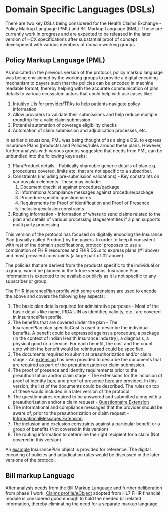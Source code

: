 # Domain Specific Languages (DSLs)

There are two key DSLs being considered for the Health Claims Exchange - Policy Markup Language (PML) and Bill Markup Language (BML). These are currently work in progress and are expected to be released in the later version of HCX specifications after substantial proof of concept development with various members of domain working groups.

## Policy Markup Language (PML)

As indicated in the previous version of the protocol, policy markup language was being envisioned by the working groups to provide a digital encoding mechanism to payers such that the policies can be encoded in machine readable format, thereby helping with the accurate communication of plan details to various ecosystem actors that could help with use cases like:

1. Intuitive UIs for provider/TPAs to help patients navigate policy information
2. Allow providers to validate their submissions and help reduce multiple roundtrip for a valid claim submission
3. Potential automation of coverage eligibility checks
4. Automation of claim submission and adjudication processes, etc.

In earlier discussions, PML was being thought of as a single DSL to express Insurance Plans (products) and Policies/rules around these plans. However, further analysis with various groups suggested that needs from PML can be unbundled into the following keys asks:

1. Plan/Product details - Publically shareable generic details of plan e.g. procedures covered, limits etc. that are not specific to a subscriber.
2. Constraints (including pre-submission validations) - Key constraints on various plan elements. These may include:
   1. Document checklist against procedure/package
   2. Informational/compliance messages against procedure/package
   3. Procedure specific questionnaires
   4. Requirements for Proof of identification and Proof of Presence
   5. Inclusion/exclusion constraints.
3. Routing information - Information of where to send claims related to the plan and details of various processing stages/entities if a plan supports multi party processing

This version of the protocol has focused on digitally encoding the Insurance Plan (usually called Product) by the payers. In order to keep it consistent with rest of the domain specifications, protocol proposes to use a combination of FHIR resources and FHIR DSLs to express plans (#1 above) and most prevalent constraints (a large part of #2 above).

The policies that are derived from the products specific to the individual or a group, would be planned in the future versions. Insurance Plan information is expected to be available publicly as it is not specific to any subscriber or group.

The [FHIR InsurancePlan profile with some extensions](https://ig.hcxprotocol.io/v0.8/StructureDefinition-HCXInsurancePlan.html) are used to encode the above and covers the following key aspects:

1. The basic plan details required for admistrative purposes - Most of the basic details like name, IRDA UIN as identifier, validity, etc.. are covered in InsurancePlan profile.
2. The benefits that are covered under the plan - The InsurancePlan.plan.specificCost is used to describe the individual benefits. A benefit could be expressed against a procedure, a package (in the context of Indian Health Insurance industry), a diagnosis, a physical good or a service. For each benefit, the cost and the count upto which the benefit would be reimbursed could be specified.
3. The documents required to submit at preauthorization and/or claim stage - An [extension](https://ig.hcxprotocol.io/v0.8/StructureDefinition-HCXDiagnosticDocumentsExtension.html) has been provided to describe the documents that are required as part of the preauthorization or claim submission.
4. The proof of presence and identity requirements prior to the preauthorization and/or claim stage - The extensions for the inclusion of proof of identity [here](https://ig.hcxprotocol.io/v0.8/StructureDefinition-HCXProofOfIdentificationExtension.html) and proof of presence [here](https://ig.hcxprotocol.io/v0.8/StructureDefinition-HCXProofOfPresenceExtension.html) are provided. In this version, the list of the documents could be described. The rules on top of these would included in a later version of the protocol.
5. The questionnaires required to be answered and submitted along with a preauthorization and/or a claim request - [Questionnaire Extension](https://ig.hcxprotocol.io/v0.8/StructureDefinition-HCXQuestionnairesExtension.html)
6. The informational and compliance messages that the provider should be aware of, prior to the preauthorization or claim request - [InformationalMessages Extension](https://ig.hcxprotocol.io/v0.8/StructureDefinition-HCXInformationalMessagesExtension.html)
7. The inclusion and exclusion constraints against a particular benefit or a group of benefits (Not covered in this version)
8. The routing information to determine the right recipient for a claim (Not covered in this version)

An [example](https://github.com/hcx-project/hcx-specs/blob/v0.8/FHIR%20Definitions/examples/insurancePlan1.json) InsurancePlan object is provided for reference. The digital encoding of policies and adjudication rules would be discussed in the later versions of the protocol.

## Bill markup Language

After analysis needs from the Bill Markup Language and further deliberation from phase 1 work, [Claims profile/eObject](domain-data-models/#claim-request) adopted from HL7 FHIR financial module is considered good enough to hold the needed bill related information, thereby eliminating the need for a separate markup language.
